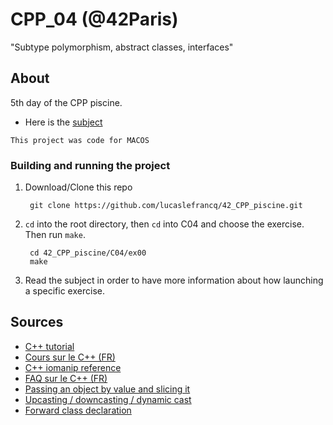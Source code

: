 # CPP_04 (@42Paris)

"Subtype polymorphism, abstract classes, interfaces"

## About

5th day of the CPP piscine.

- Here is the [subject][1]

`This project was code for MACOS`

### Building and running the project

1. Download/Clone this repo

        git clone https://github.com/lucaslefrancq/42_CPP_piscine.git

2. `cd` into the root directory, then `cd` into C04 and choose the exercise. Then run `make`.

        cd 42_CPP_piscine/C04/ex00
        make

3.  Read the subject in order to have more information about how launching a specific exercise.
    
## Sources

- [C++ tutorial][2]
- [Cours sur le C++ (FR)][3]
- [C++ iomanip reference][4]
- [FAQ sur le C++ (FR)][5]
- [Passing an object by value and slicing it][6]
- [Upcasting / downcasting / dynamic cast][7]
- [Forward class declaration][8]

[1]: https://github.com/lucaslefrancq/42_CPP_piscine/blob/main/C04/cpp04.en.subject.pdf
[2]: http://www.cplusplus.com/files/tutorial.pdf
[3]: https://openclassrooms.com/fr/courses/1894236-programmez-avec-le-langage-c/1894377-quest-ce-que-le-c
[4]: http://www.cplusplus.com/reference/iomanip/
[5]: https://cpp.developpez.com/faq/cpp/
[6]: https://www.bogotobogo.com/cplusplus/slicing.php
[7]: https://www.bogotobogo.com/cplusplus/upcasting_downcasting.php#:~:text=A%20Child%20object%20is%20a,do%20to%20a%20Child%20object.
[8]: https://stackoverflow.com/questions/32398707/using-a-header-file-in-one-code-file-and-then-vice-versa/32398835